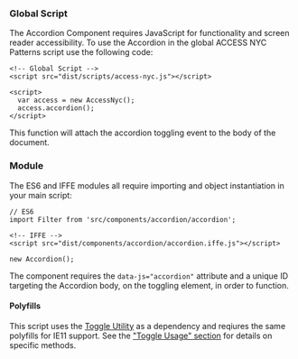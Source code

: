 ### Global Script

The Accordion Component requires JavaScript for functionality and screen reader accessibility. To use the Accordion in the global ACCESS NYC Patterns script use the following code:

    <!-- Global Script -->
    <script src="dist/scripts/access-nyc.js"></script>

    <script>
      var access = new AccessNyc();
      access.accordion();
    </script>

This function will attach the accordion toggling event to the body of the document.

### Module

The ES6 and IFFE modules all require importing and object instantiation in your main script:

    // ES6
    import Filter from 'src/components/accordion/accordion';

    <!-- IFFE -->
    <script src="dist/components/accordion/accordion.iffe.js"></script>

    new Accordion();

The component requires the `data-js="accordion"` attribute and a unique ID targeting the Accordion body, on the toggling element, in order to function.

#### Polyfills

This script uses the [Toggle Utility](/toggle) as a dependency and reqiures the same polyfills for IE11 support. See the ["Toggle Usage" section](/toggle#toggle-usage) for details on specific methods.